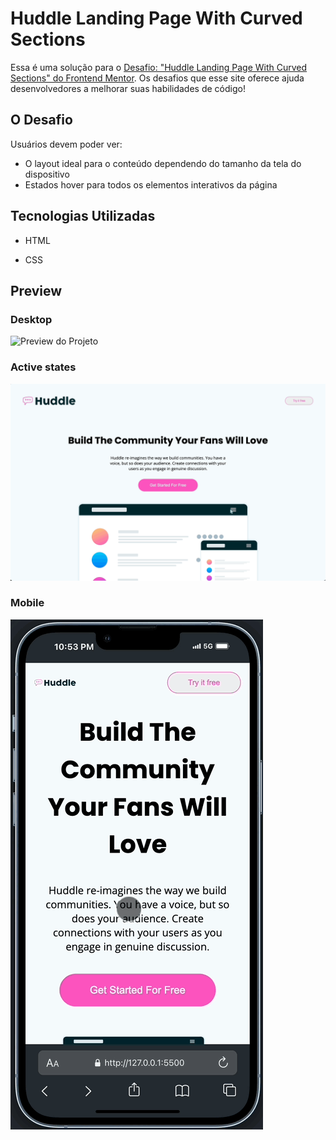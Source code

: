 # Huddle Landing Page With Curved Sections

Essa é uma solução para o [Desafio: "Huddle Landing Page With Curved Sections" do Frontend Mentor](https://www.frontendmentor.io/challenges/huddle-landing-page-with-curved-sections-5ca5ecd01e82137ec91a50f2). Os desafios que esse site oferece ajuda desenvolvedores a melhorar suas habilidades de código!

## O Desafio

Usuários devem poder ver:

- O layout ideal para o conteúdo dependendo do tamanho da tela do dispositivo
- Estados hover para todos os elementos interativos da página

## Tecnologias Utilizadas

- HTML

- CSS

## Preview

### Desktop

![Preview do Projeto](./design/desktop-preview.gif)

### Active states

![Preview do Projeto](./design/active-states.gif)

### Mobile

![Preview do Projeto](./design/mobile-preview.gif)